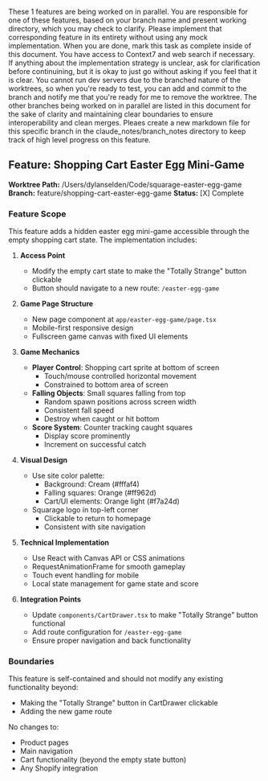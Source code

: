 These 1 features are being worked on in parallel. You are responsible for one of these features, based on your branch name and present working directory, which you may check to clarify. Please implement that corresponding feature in its entirety without using any mock implementation. When you are done, mark this task as complete inside of this document. You have access to Context7 and web search if necessary. If anything about the implementation strategy is unclear, ask for clarification before continuining, but it is okay to just go without asking if you feel that it is clear. You cannot run dev servers due to the branched nature of the worktrees, so when you're ready to test, you can add and commit to the branch and notify me that you're ready for me to remove the worktree. The other branches being worked on in parallel are listed in this document for the sake of clarity and maintaining clear boundaries to ensure interoperability and clean merges. Pleaes create a new markdown file for this specific branch in the claude_notes/branch_notes directory to keep track of high level progress on this feature.

## Feature: Shopping Cart Easter Egg Mini-Game
**Worktree Path:** /Users/dylanselden/Code/squarage-easter-egg-game
**Branch:** feature/shopping-cart-easter-egg-game
**Status:** [X] Complete

### Feature Scope
This feature adds a hidden easter egg mini-game accessible through the empty shopping cart state. The implementation includes:

1. **Access Point**
   - Modify the empty cart state to make the "Totally Strange" button clickable
   - Button should navigate to a new route: `/easter-egg-game`

2. **Game Page Structure**
   - New page component at `app/easter-egg-game/page.tsx`
   - Mobile-first responsive design
   - Fullscreen game canvas with fixed UI elements

3. **Game Mechanics**
   - **Player Control**: Shopping cart sprite at bottom of screen
     - Touch/mouse controlled horizontal movement
     - Constrained to bottom area of screen
   - **Falling Objects**: Small squares falling from top
     - Random spawn positions across screen width
     - Consistent fall speed
     - Destroy when caught or hit bottom
   - **Score System**: Counter tracking caught squares
     - Display score prominently
     - Increment on successful catch

4. **Visual Design**
   - Use site color palette:
     - Background: Cream (#fffaf4)
     - Falling squares: Orange (#ff962d)
     - Cart/UI elements: Orange light (#f7a24d)
   - Squarage logo in top-left corner
     - Clickable to return to homepage
     - Consistent with site navigation

5. **Technical Implementation**
   - Use React with Canvas API or CSS animations
   - RequestAnimationFrame for smooth gameplay
   - Touch event handling for mobile
   - Local state management for game state and score

6. **Integration Points**
   - Update `components/CartDrawer.tsx` to make "Totally Strange" button functional
   - Add route configuration for `/easter-egg-game`
   - Ensure proper navigation and back functionality

### Boundaries
This feature is self-contained and should not modify any existing functionality beyond:
- Making the "Totally Strange" button in CartDrawer clickable
- Adding the new game route

No changes to:
- Product pages
- Main navigation
- Cart functionality (beyond the empty state button)
- Any Shopify integration